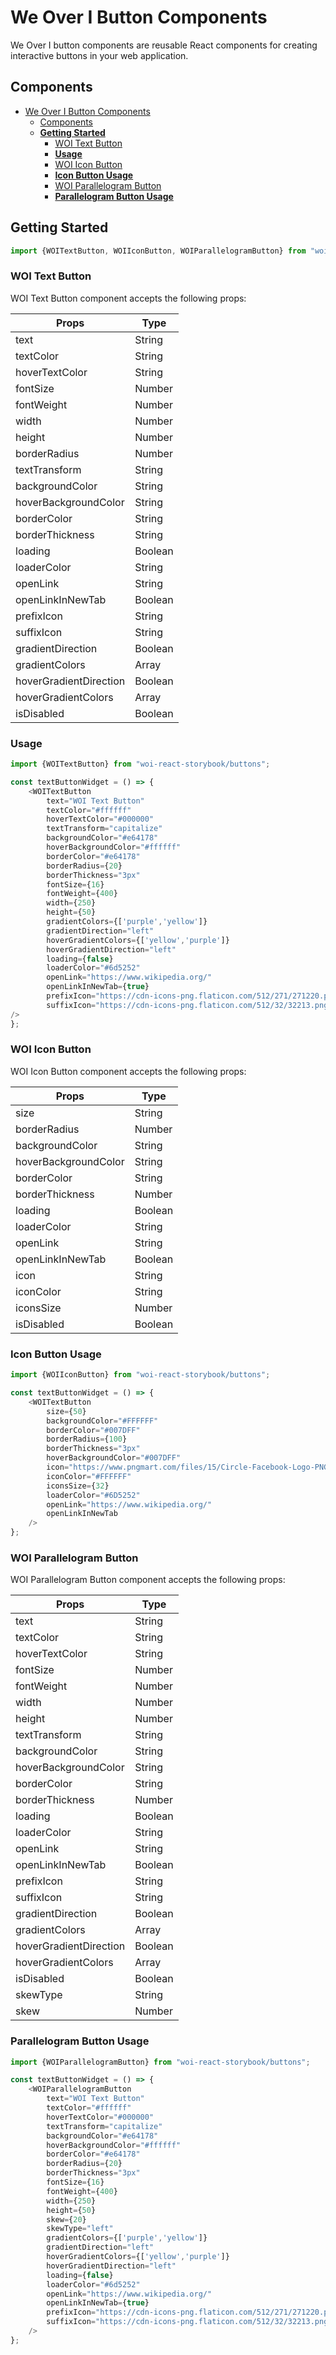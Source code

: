 # We Over I Button Components

We Over I button components are reusable React components for creating interactive buttons in your web application.

## Components

- [We Over I Button Components](#we-over-i-button-components)
  - [Components](#components)
  - [**Getting Started**](#getting-started)
    - [WOI Text Button](#woi-text-button)
    - [**Usage**](#usage)
    - [WOI Icon Button](#woi-icon-button)
    - [**Icon Button Usage**](#icon-button-usage)
    - [WOI Parallelogram Button](#woi-parallelogram-button)
    - [**Parallelogram Button Usage**](#parallelogram-button-usage)

## **Getting Started**

```js
import {WOITextButton, WOIIconButton, WOIParallelogramButton} from "woi-react-storybook/buttons"
```

### WOI Text Button

WOI Text Button component accepts the following props:

| Props                  | Type    |
| ---------------------- | ------- |
| text                   | String  |
| textColor              | String  |
| hoverTextColor         | String  |
| fontSize               | Number  |
| fontWeight             | Number  |
| width                  | Number  |
| height                 | Number  |
| borderRadius           | Number  |
| textTransform          | String  |
| backgroundColor        | String  |
| hoverBackgroundColor   | String  |
| borderColor            | String  |
| borderThickness        | String  |
| loading                | Boolean |
| loaderColor            | String  |
| openLink               | String  |
| openLinkInNewTab       | Boolean |
| prefixIcon             | String  |
| suffixIcon             | String  |
| gradientDirection      | Boolean |
| gradientColors         | Array   |
| hoverGradientDirection | Boolean |
| hoverGradientColors    | Array   |
| isDisabled             | Boolean |

### **Usage**
```js
import {WOITextButton} from "woi-react-storybook/buttons";

const textButtonWidget = () => {
    <WOITextButton
        text="WOI Text Button"
        textColor="#ffffff"
        hoverTextColor="#000000"
        textTransform="capitalize"
        backgroundColor="#e64178"
        hoverBackgroundColor="#ffffff"
        borderColor="#e64178"
        borderRadius={20}
        borderThickness="3px"
        fontSize={16}
        fontWeight={400}
        width={250}
        height={50}
        gradientColors={['purple','yellow']}
        gradientDirection="left"
        hoverGradientColors={['yellow','purple']}
        hoverGradientDirection="left"
        loading={false}
        loaderColor="#6d5252"
        openLink="https://www.wikipedia.org/"
        openLinkInNewTab={true}
        prefixIcon="https://cdn-icons-png.flaticon.com/512/271/271220.png"
        suffixIcon="https://cdn-icons-png.flaticon.com/512/32/32213.png"
/>
};
```
### WOI Icon Button

WOI Icon Button component accepts the following props:
       
| Props                | Type    |
| -------------------- | ------- |
| size                 | String  |
| borderRadius         | Number  |
| backgroundColor      | String  |
| hoverBackgroundColor | String  |
| borderColor          | String  |
| borderThickness      | Number  |
| loading              | Boolean |
| loaderColor          | String  |
| openLink             | String  |
| openLinkInNewTab     | Boolean |
| icon                 | String  |
| iconColor            | String  |
| iconsSize            | Number  |
| isDisabled           | Boolean |

### **Icon Button Usage**
```js
import {WOIIconButton} from "woi-react-storybook/buttons";

const textButtonWidget = () => {
    <WOITextButton
        size={50}
        backgroundColor="#FFFFFF"
        borderColor="#007DFF"
        borderRadius={100}
        borderThickness="3px"
        hoverBackgroundColor="#007DFF"
        icon="https://www.pngmart.com/files/15/Circle-Facebook-Logo-PNG-Pic.png"
        iconColor="#FFFFFF"
        iconsSize={32}
        loaderColor="#6D5252"
        openLink="https://www.wikipedia.org/"
        openLinkInNewTab
    />
};
```
### WOI Parallelogram Button

WOI Parallelogram Button component accepts the following props:

| Props                  | Type    |
| ---------------------- | ------- |
| text                   | String  |
| textColor              | String  |
| hoverTextColor         | String  |
| fontSize               | Number  |
| fontWeight             | Number  |
| width                  | Number  |
| height                 | Number  |
| textTransform          | String  |
| backgroundColor        | String  |
| hoverBackgroundColor   | String  |
| borderColor            | String  |
| borderThickness        | Number  |
| loading                | Boolean |
| loaderColor            | String  |
| openLink               | String  |
| openLinkInNewTab       | Boolean |
| prefixIcon             | String  |
| suffixIcon             | String  |
| gradientDirection      | Boolean |
| gradientColors         | Array   |
| hoverGradientDirection | Boolean |
| hoverGradientColors    | Array   |
| isDisabled             | Boolean |
| skewType               | String  |
| skew                   | Number  |

### **Parallelogram Button Usage**
```js
import {WOIParallelogramButton} from "woi-react-storybook/buttons";

const textButtonWidget = () => {
    <WOIParallelogramButton
        text="WOI Text Button"
        textColor="#ffffff"
        hoverTextColor="#000000"
        textTransform="capitalize"
        backgroundColor="#e64178"
        hoverBackgroundColor="#ffffff"
        borderColor="#e64178"
        borderRadius={20}
        borderThickness="3px"
        fontSize={16}
        fontWeight={400}
        width={250}
        height={50}
        skew={20}
        skewType="left"
        gradientColors={['purple','yellow']}
        gradientDirection="left"
        hoverGradientColors={['yellow','purple']}
        hoverGradientDirection="left"
        loading={false}
        loaderColor="#6d5252"
        openLink="https://www.wikipedia.org/"
        openLinkInNewTab={true}
        prefixIcon="https://cdn-icons-png.flaticon.com/512/271/271220.png"
        suffixIcon="https://cdn-icons-png.flaticon.com/512/32/32213.png"
    />
};
```
